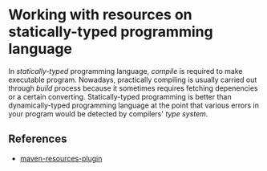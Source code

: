 # Working with resources on statically-typed programming language

In *statically-typed* programming language, *compile* is required to make executable program.
Nowadays, practically compiling is usually carried out through *build* process because it sometimes requires fetching depenencies or a certain converting.
Statically-typed programming is better than dynamically-typed programming language at the point that various errors in your program would be detected by compilers' *type system*.

## References

- [maven-resources-plugin](https://github.com/apache/maven-plugins/tree/trunk/maven-resources-plugin)
